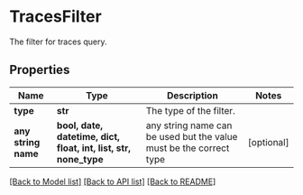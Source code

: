 # TracesFilter

The filter for traces query.

## Properties
Name | Type | Description | Notes
------------ | ------------- | ------------- | -------------
**type** | **str** | The type of the filter. | 
**any string name** | **bool, date, datetime, dict, float, int, list, str, none_type** | any string name can be used but the value must be the correct type | [optional]

[[Back to Model list]](../README.md#documentation-for-models) [[Back to API list]](../README.md#documentation-for-api-endpoints) [[Back to README]](../README.md)


